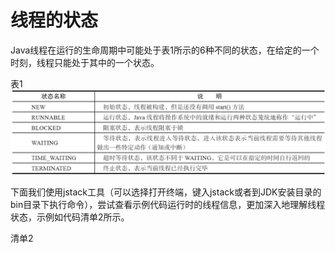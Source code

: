 # 线程的状态

Java线程在运行的生命周期中可能处于表1所示的6种不同的状态，在给定的一个时刻，线程只能处于其中的一个状态。

表1![](/assets/import.png)

下面我们使用jstack工具（可以选择打开终端，键入jstack或者到JDK安装目录的bin目录下执行命令），尝试查看示例代码运行时的线程信息，更加深入地理解线程状态，示例如代码清单2所示。

清单2



